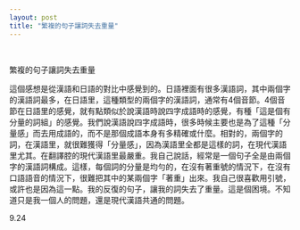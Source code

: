 ```yaml
---
layout: post
title: "繁複的句子讓詞失去重量"
---
```


  
&nbsp;
&nbsp;


繁複的句子讓詞失去重量

這個感想是從漢語和日語的對比中感覺到的。日語裡面有很多漢語詞，其中兩個字的漢語詞最多，在日語里，這種類型的兩個字的漢語詞，通常有4個音節。4個音節在日語里的感覺，就有點類似於說漢語時說四字成語時的感覺，有種「這是個有分量的詞組」的感覺。我們說漢語說四字成語時，很多時候主要也是為了這種「分量感」而去用成語的，而不是那個成語本身有多精確或什麼。相對的，兩個字的詞，在漢語里，就很難獲得「分量感」，因為漢語里全都是這樣的詞，在現代漢語里尤其。在翻譯腔的現代漢語里最嚴重。我自己說話，經常是一個句子全是由兩個字的漢語詞構成。這樣，每個詞的分量是均勻的，在沒有著重號的情況下，在沒有口語語音的情況下，很難把其中的某兩個字「著重」出來。我自己很喜歡用引號，或許也是因為這一點。我的反復的句子，讓我的詞失去了重量。這是個困境。不知道只是我一個人的問題，還是現代漢語共通的問題。

9.24